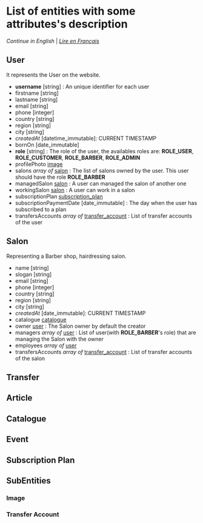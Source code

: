 # List of entities with some attributes's description
_Continue in English_ | _[Lire en Francais](README.fr.md)_

## User
It represents the User on the website.
 - **username** [string] : An unique identifier for each user
 - firstname [string]
 - lastname [string]
 - email [string]
 - phone [integer]
 - country [string]
 - region [string]
 - city [string]
 - _createdAt_ [datetime_immutable]: CURRENT TIMESTAMP
 - bornOn [date_immutable]
 - **role** [string] : The role of the user, the availables roles are: **ROLE_USER**, **ROLE_CUSTOMER**, **ROLE_BARBER**, **ROLE_ADMIN**
 - profilePhoto [image](#image)
 - salons _array of_ [salon](#salon) : The list of salons owned by the user. This user should have the role **ROLE_BARBER**
 - managedSalon [salon](#salon) : A user can managed the salon of another one
 - workingSalon [salon](#salon) : A user can work in a salon
 - subscriptionPlan [subscription_plan](#subscription-plan)
 - subscriptionPaymentDate [date_immutable] : The day when the user has subscribed to a plan
 - transfersAccounts _array of_ [transfer_account](#transfer-account) : List of transfer accounts of the user

## Salon
Representing a Barber shop, hairdressing salon.
 - name [string]
 - slogan [string]
 - email [string]
 - phone [integer]
 - country [string]
 - region [string]
 - city [string]
 - _createdAt_ [date_immutable]: CURRENT TIMESTAMP
 - catalogue [catalogue](#catalogue)
 - owner [user](#user) : The Salon owner by default the creator
 - managers _array of_ [user](#user) : List of user(with **ROLE_BARBER**'s role) that are managing the Salon with the owner
 - employees _array of_ [user](#user)
 - transfersAccounts _array of_ [transfer_account](#transfer-account) : List of transfer accounts of the salon

## Transfer

## Article

## Catalogue

## Event

## Subscription Plan

## SubEntities

### Image

### Transfer Account